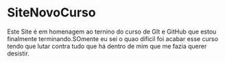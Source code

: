 # SiteNovoCurso
 Este Site é em homenagem ao ternino do curso de GIt e GitHub que estou finalmente terminando.SOmente eu sei o quao dificil foi acabar esse curso tendo que lutar contra tudo que há dentro de mim que me fazia querer desistir.
